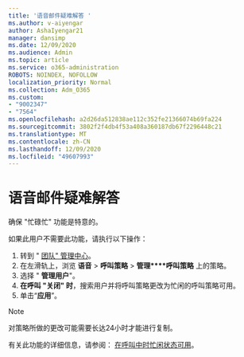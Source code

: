 ```yaml
---
title: '语音邮件疑难解答 '
ms.author: v-aiyengar
author: AshaIyengar21
manager: dansimp
ms.date: 12/09/2020
ms.audience: Admin
ms.topic: article
ms.service: o365-administration
ROBOTS: NOINDEX, NOFOLLOW
localization_priority: Normal
ms.collection: Adm_O365
ms.custom:
- "9002347"
- "7564"
ms.openlocfilehash: a2d26da512838ae112c352fe21366074b69fa224
ms.sourcegitcommit: 3802f2f4db4f53a408a360187db67f2296448c21
ms.translationtype: MT
ms.contentlocale: zh-CN
ms.lasthandoff: 12/09/2020
ms.locfileid: "49607993"
---
```

# <a name="troubleshooting-voicemail"></a>语音邮件疑难解答

确保 "忙碌忙" 功能是特意的。

如果此用户不需要此功能，请执行以下操作：

1. 转到 " [团队" 管理中心](https://admin.teams.microsoft.com/policies/calling)。
1. 在左滑轨上，浏览 **语音**  >  **呼叫策略**  >  **管理****呼叫策略** 上的策略。
1. 选择 " **管理用户**"。
1. **在呼叫 "关闭" 时**，搜索用户并将呼叫策略更改为忙闲的呼叫策略可用。 
1. 单击“**应用**”。
> [!NOTE]
> 对策略所做的更改可能需要长达24小时才能进行复制。

有关此功能的详细信息，请参阅： [在呼叫中时忙闲状态可用](https://docs.microsoft.com/microsoftteams/teams-calling-policy#busy-on-busy-is-available-while-in-a-call)。
